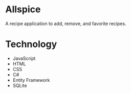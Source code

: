 # Allspice

A recipe application to add, remove, and favorite recipes. 

# Technology

* JavaScript
* HTML
* CSS
* C#
* Entity Framework
* SQLite
